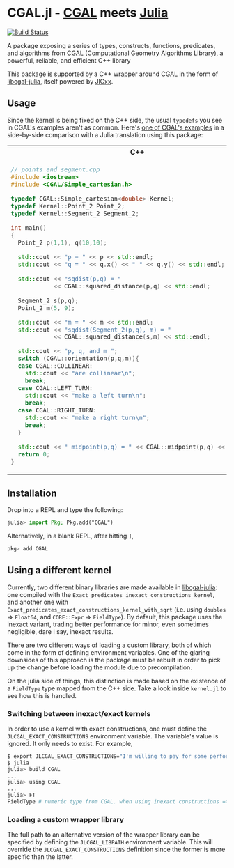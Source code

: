 # CGAL.jl - [CGAL][1] meets [Julia](https://julialang.org)

[![Build Status](https://github.com/rgcv/CGAL.jl/workflows/CI/badge.svg)](https://github.com/rgcv/CGAL.jl/actions)

A package exposing a series of types, constructs, functions, predicates, and
algorithms from [CGAL][1] (Computational Geometry Algorithms Library), a
powerful, reliable, and efficient C++ library

This package is supported by a C++ wrapper around CGAL in the form of
[libcgal-julia][2], itself powered by
[JlCxx](https://github.com/JuliaInterop/libcxxwrap-julia).

## Usage

Since the kernel is being fixed on the C++ side, the usual `typedefs` you see
in CGAL's examples aren't as common.  Here's [one of CGAL's
examples](https://doc.cgal.org/latest/Kernel_23/Kernel_23_2points_and_segment_8cpp-example.html)
in a side-by-side comparison with a Julia translation using this package:

<table>
<tr>
<th>C++</th>
<th>Julia</th>
</tr>
<tr>
<td>

```cpp
// points_and_segment.cpp
#include <iostream>
#include <CGAL/Simple_cartesian.h>

typedef CGAL::Simple_cartesian<double> Kernel;
typedef Kernel::Point_2 Point_2;
typedef Kernel::Segment_2 Segment_2;

int main()
{
  Point_2 p(1,1), q(10,10);

  std::cout << "p = " << p << std::endl;
  std::cout << "q = " << q.x() << " " << q.y() << std::endl;

  std::cout << "sqdist(p,q) = "
            << CGAL::squared_distance(p,q) << std::endl;

  Segment_2 s(p,q);
  Point_2 m(5, 9);

  std::cout << "m = " << m << std::endl;
  std::cout << "sqdist(Segment_2(p,q), m) = "
            << CGAL::squared_distance(s,m) << std::endl;

  std::cout << "p, q, and m ";
  switch (CGAL::orientation(p,q,m)){
  case CGAL::COLLINEAR:
    std::cout << "are collinear\n";
    break;
  case CGAL::LEFT_TURN:
    std::cout << "make a left turn\n";
    break;
  case CGAL::RIGHT_TURN:
    std::cout << "make a right turn\n";
    break;
  }

  std::cout << " midpoint(p,q) = " << CGAL::midpoint(p,q) << std::endl;
  return 0;
}
```

</td>
<td>

```julia
# points_and_segment.jl
using CGAL

p, q = Point2(1, 1), Point2(10, 10)

println("p = $p")
println("q = $(x(q)) $(y(q))")

println("sqdist(p,q) = $(squared_distance(p, q))")

s = Segment2(p, q)
m = Point2(5, 9)

println("m = $m")
println("sqdist(Segment2(p,q), m) = $(squared_distance(s, m))")

print("p, q, and m ")
let o = orientation(p, q, m)
    if     o == COLLINEAR  println("are collinear")
    elseif o == LEFT_TURN  println("make a left turn")
    elseif o == RIGHT_TURN println("make a right turn")
    end
end

println(" midpoint(p,q) = $(midpoint(p, q))")
```

</td>
</tr>
</table>

## Installation

Drop into a REPL and type the following:

```julia
julia> import Pkg; Pkg.add("CGAL")
```

Alternatively, in a blank REPL, after hitting `]`,

```julia
pkg> add CGAL
```

## Using a different kernel

Currently, two different binary libraries are made available in
[libcgal-julia][2]: one compiled with the
`Exact_predicates_inexact_constructions_kernel`, and another one with
`Exact_predicates_exact_constructions_kernel_with_sqrt` (i.e. using `doubles`
=> `Float64`, and `CORE::Expr` => `FieldType`).  By default, this package uses
the inexact variant, trading better performance for minor, even sometimes
negligible, dare I say, inexact results.

There are two different ways of loading a custom library, both of which come
in the form of defining environment variables.  One of the glaring downsides
of this approach is the package must be rebuilt in order to pick up the
change before loading the module due to precompilation.

On the julia side of things, this distinction is made based on the existence
of a `FieldType` type mapped from the C++ side.  Take a look inside
`kernel.jl` to see how this is handled.

### Switching between inexact/exact kernels

In order to use a kernel with exact constructions, one must define the
`JLCGAL_EXACT_CONSTRUCTIONS` environment variable.  The variable's value is
ignored. It only needs to exist. For example,

```sh
$ export JLCGAL_EXACT_CONSTRUCTIONS="I'm willing to pay for some performance penalties"
$ julia
julia> build CGAL
...
julia> using CGAL
...
julia> FT
FieldType # numeric type from CGAL. when using inexact constructions => Float64
```

### Loading a custom wrapper library

The full path to an alternative version of the wrapper library can be specified
by defining the `JLCGAL_LIBPATH` environment variable. This will override the
`JLCGAL_EXACT_CONSTRUCTIONS` definition since the former is more specific than
the latter.

[1]: https://www.cgal.org
[2]: https://github.com/rgcv/libcgal-julia
